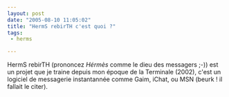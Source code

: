 ```yaml
---
layout: post
date: "2005-08-10 11:05:02"
title: "HermS rebirTH c'est quoi ?"
tags:
 - herms

---
```


HermS rebirTH (prononcez _Hérmès_ comme le dieu des messagers ;-)) est un projet que je traine depuis mon époque de la Terminale (2002), c'est un logiciel de messagerie instantannée comme Gaim, iChat, ou MSN (beurk ! il fallait le citer).
